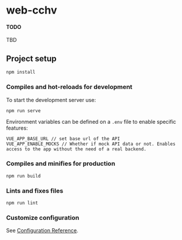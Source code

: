 # web-cchv

#### TODO
TBD

## Project setup
```
npm install
```

### Compiles and hot-reloads for development
To start the development server use:
```
npm run serve
```

Environment variables can be defined on a `.env` file to enable specific features:

```
VUE_APP_BASE_URL // set base url of the API
VUE_APP_ENABLE_MOCKS // Whether if mock API data or not. Enables access to the app without the need of a real backend. 
```


### Compiles and minifies for production
```
npm run build
```

### Lints and fixes files
```
npm run lint
```

### Customize configuration
See [Configuration Reference](https://cli.vuejs.org/config/).
